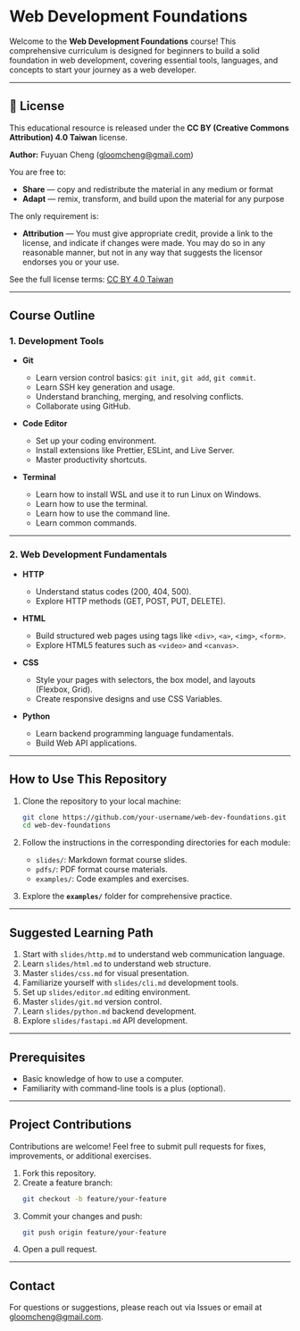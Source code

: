 # Web Development Foundations

Welcome to the **Web Development Foundations** course! This comprehensive curriculum is designed for beginners to build a solid foundation in web development, covering essential tools, languages, and concepts to start your journey as a web developer.

---

## 📜 License

This educational resource is released under the **CC BY (Creative Commons Attribution) 4.0 Taiwan** license.

**Author:** Fuyuan Cheng (gloomcheng@gmail.com)

You are free to:
- **Share** — copy and redistribute the material in any medium or format
- **Adapt** — remix, transform, and build upon the material for any purpose

The only requirement is:
- **Attribution** — You must give appropriate credit, provide a link to the license, and indicate if changes were made. You may do so in any reasonable manner, but not in any way that suggests the licensor endorses you or your use.

See the full license terms: [CC BY 4.0 Taiwan](https://creativecommons.org/licenses/by/4.0/deed.zh_TW)

---

## **Course Outline**

### **1. Development Tools**
- **Git**
  - Learn version control basics: `git init`, `git add`, `git commit`.
  - Learn SSH key generation and usage.
  - Understand branching, merging, and resolving conflicts.
  - Collaborate using GitHub.

- **Code Editor**
  - Set up your coding environment.
  - Install extensions like Prettier, ESLint, and Live Server.
  - Master productivity shortcuts.

- **Terminal**
  - Learn how to install WSL and use it to run Linux on Windows.
  - Learn how to use the terminal.
  - Learn how to use the command line.
  - Learn common commands.

---

### **2. Web Development Fundamentals**
- **HTTP**
  - Understand status codes (200, 404, 500).
  - Explore HTTP methods (GET, POST, PUT, DELETE).

- **HTML**
  - Build structured web pages using tags like `<div>`, `<a>`, `<img>`, `<form>`.
  - Explore HTML5 features such as `<video>` and `<canvas>`.

- **CSS**
  - Style your pages with selectors, the box model, and layouts (Flexbox, Grid).
  - Create responsive designs and use CSS Variables.

- **Python**
  - Learn backend programming language fundamentals.
  - Build Web API applications.

---

## **How to Use This Repository**

1. Clone the repository to your local machine:
   ```bash
   git clone https://github.com/your-username/web-dev-foundations.git
   cd web-dev-foundations
   ```

2. Follow the instructions in the corresponding directories for each module:
   - `slides/`: Markdown format course slides.
   - `pdfs/`: PDF format course materials.
   - `examples/`: Code examples and exercises.

3. Explore the **`examples/`** folder for comprehensive practice.

---

## **Suggested Learning Path**
1. Start with `slides/http.md` to understand web communication language.
2. Learn `slides/html.md` to understand web structure.
3. Master `slides/css.md` for visual presentation.
4. Familiarize yourself with `slides/cli.md` development tools.
5. Set up `slides/editor.md` editing environment.
6. Master `slides/git.md` version control.
7. Learn `slides/python.md` backend development.
8. Explore `slides/fastapi.md` API development.

---

## **Prerequisites**
- Basic knowledge of how to use a computer.
- Familiarity with command-line tools is a plus (optional).

---

## **Project Contributions**
Contributions are welcome! Feel free to submit pull requests for fixes, improvements, or additional exercises.

1. Fork this repository.
2. Create a feature branch:
   ```bash
   git checkout -b feature/your-feature
   ```
3. Commit your changes and push:
   ```bash
   git push origin feature/your-feature
   ```
4. Open a pull request.

---

## **Contact**
For questions or suggestions, please reach out via Issues or email at [gloomcheng@gmail.com](mailto:gloomcheng@gmail.com).
